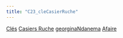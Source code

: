 ```yaml
---
title: "C23_cleCasierRuche"
---
```


[Clés](notes/equipements/cles/C_Clés.md) [Casiers Ruche](notes/equipements/consommables/C_CasierRuche.md) [georginaNdanema](notes/utilisateurs/beneficiaires/georginaNdanema.md) [Afaire](notes/statut/Afaire.md)